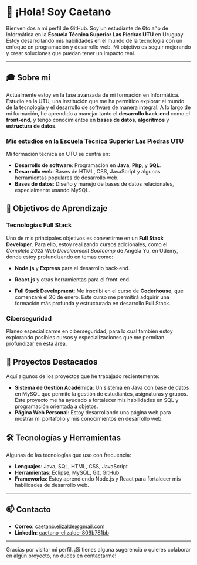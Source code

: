 # 👋 ¡Hola! Soy Caetano

Bienvenidos a mi perfil de GitHub. Soy un estudiante de 6to año de Informática en la **Escuela Técnica Superior Las Piedras UTU** en Uruguay. Estoy desarrollando mis habilidades en el mundo de la tecnología con un enfoque en programación y desarrollo web. Mi objetivo es seguir mejorando y crear soluciones que puedan tener un impacto real.

---

## 🎓 Sobre mí

Actualmente estoy en la fase avanzada de mi formación en Informática. Estudio en la UTU, una institución que me ha permitido explorar el mundo de la tecnología y el desarrollo de software de manera integral. 
A lo largo de mi formación, he aprendido a manejar tanto el **desarrollo back-end** como el **front-end**, y tengo conocimientos en **bases de datos**, **algoritmos** y **estructura de datos**.

### Mis estudios en la Escuela Técnica Superior Las Piedras UTU

Mi formación técnica en UTU se centra en:
- **Desarrollo de software**: Programación en **Java**, **Php**, y **SQL**.
- **Desarrollo web**: Bases de HTML, CSS, JavaScript y algunas herramientas populares de desarrollo web.
- **Bases de datos**: Diseño y manejo de bases de datos relacionales, especialmente usando MySQL.

## 🚀 Objetivos de Aprendizaje

### Tecnologías Full Stack
Uno de mis principales objetivos es convertirme en un **Full Stack Developer**. Para ello, estoy realizando cursos adicionales, como el _Complete 2023 Web Development Bootcamp_ de Angela Yu, en Udemy, donde estoy profundizando en temas como:
- **Node.js** y **Express** para el desarrollo back-end.
- **React.js** y otras herramientas para el front-end.
  
- **Full Stack Development**: Me inscribí en el curso de **Coderhouse**, que comenzaré el 20 de enero. Este curso me permitirá adquirir una formación más profunda y estructurada en desarrollo Full Stack.

  
### Ciberseguridad
Planeo especializarme en ciberseguridad, para lo cual también estoy explorando posibles cursos y especializaciones que me permitan profundizar en esta área.

## 💼 Proyectos Destacados

Aquí algunos de los proyectos que he trabajado recientemente:
- **Sistema de Gestión Académica**: Un sistema en Java con base de datos en MySQL que permite la gestión de estudiantes, asignaturas y grupos. Este proyecto me ha ayudado a fortalecer mis habilidades en SQL y programación orientada a objetos.
- **Página Web Personal**: Estoy desarrollando una página web para mostrar mi portafolio y mis conocimientos en desarrollo web.
  
## 🛠️ Tecnologías y Herramientas

Algunas de las tecnologías que uso con frecuencia:
- **Lenguajes**: Java, SQL, HTML, CSS, JavaScript
- **Herramientas**: Eclipse, MySQL, Git, GitHub
- **Frameworks**: Estoy aprendiendo Node.js y React para fortalecer mis habilidades de desarrollo web.

---

## 📫 Contacto

- **Correo**: [caetano.elizalde@gmail.com](mailto:caetano.elizalde@gmail.com)
- **LinkedIn**: [caetano-elizalde-809b781bb](https://www.linkedin.com/in/caetano-elizalde-809b781bb/)

---

Gracias por visitar mi perfil. ¡Si tienes alguna sugerencia o quieres colaborar en algún proyecto, no dudes en contactarme!
